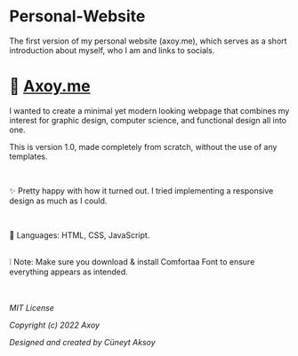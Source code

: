 # Personal-Website
The first version of my personal website (axoy.me), which serves as a short introduction about myself, who I am and links to socials.



# 🔗 [Axoy.me](https://www.axoy.me)

I wanted to create a minimal yet modern looking webpage that combines my interest for graphic design, computer science, and functional design all into one.

This is version 1.0, made completely from scratch, without the use of any templates.

<br>

✨ Pretty happy with how it turned out. I tried implementing a responsive design as much as I could.

<br>

🚀 Languages: HTML, CSS, JavaScript.

<br>
❕ Note: Make sure you download & install Comfortaa Font to ensure everything appears as intended.


<br>
<br>
<br>


*MIT License*

*Copyright (c) 2022 Axoy*

*Designed and created by Cüneyt Aksoy*
